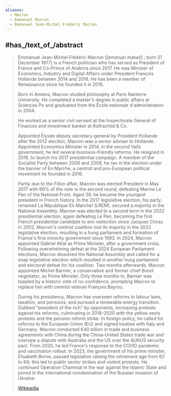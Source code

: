 ```yaml
---
aliases:
  - Macron
  - Emmanuel Macron
  - Emmanuel Jean-Michel Frédéric Macron
---
```


## #has_/text_of_/abstract 

> Emmanuel Jean-Michel Frédéric Macron ([emanɥɛl makʁɔ̃] ; born 21 December 1977) 
> is a French politician who has served as President of France and Co-Prince of Andorra since 2017. 
> He was Minister of Economics, Industry and Digital Affairs 
> under President François Hollande between 2014 and 2016. 
> He has been a member of Renaissance since he founded it in 2016.
>
> Born in Amiens, Macron studied philosophy at Paris Nanterre University. 
> He completed a master's degree in public affairs at Sciences Po 
> and graduated from the École nationale d'administration in 2004. 
> 
> He worked as a senior civil servant at the Inspectorate General of Finances 
> and investment banker at Rothschild & Co. 
> 
> Appointed Élysée deputy secretary-general by President Hollande after the 2012 election, 
> Macron was a senior adviser to Hollande. Appointed Economics Minister in 2014, in the second Valls government, he led several business-friendly reforms. He resigned in 2016, to launch his 2017 presidential campaign. A member of the Socialist Party between 2006 and 2009, he ran in the election under the banner of En Marche, a centrist and pro-European political movement he founded in 2016.
>
> Partly due to the Fillon affair, Macron was elected President in May 2017 with 66% of the vote in the second round, defeating Marine Le Pen of the National Front. Aged 39, he became the youngest president in French history. In the 2017 legislative election, his party, renamed La République En Marche! (LREM), secured a majority in the National Assembly. Macron was elected to a second term in the 2022 presidential election, again defeating Le Pen, becoming the first French presidential candidate to win reelection since Jacques Chirac in 2002. Macron's centrist coalition lost its majority in the 2022 legislative election, resulting in a hung parliament and formation of France's first minority government since 1993. In 2024, Macron appointed Gabriel Attal as Prime Minister, after a government crisis. Following overwhelming defeat at the 2024 European Parliament elections, Macron dissolved the National Assembly and called for a snap legislative election which resulted in another hung parliament and electoral defeat for his coalition. Two months afterwards, Macron appointed Michel Barnier, a conservative and former chief Brexit negotiator, as Prime Minister. Only three months in, Barnier was toppled by a historic vote of no confidence, prompting Macron to replace him with centrist veteran François Bayrou.
>
> During his presidency, Macron has overseen reforms to labour laws, taxation, and pensions; and pursued a renewable energy transition. Dubbed "president of the rich" by opponents, increasing protests against his reforms, culminating in 2018–2020 with the yellow vests protests and the pension reform strike. In foreign policy, he called for reforms to the European Union (EU) and signed treaties with Italy and Germany. Macron conducted €40 billion in trade and business agreements with China during the China–United States trade war and oversaw a dispute with Australia and the US over the AUKUS security pact. From 2020, he led France's response to the COVID pandemic and vaccination rollout. In 2023, the government of his prime minister, Élisabeth Borne, passed legislation raising the retirement age from 62 to 64; this led to public sector strikes and violent protests. He continued Opération Chammal in the war against the Islamic State and joined in the international condemnation of the Russian invasion of Ukraine.
>
> [Wikipedia](https://en.wikipedia.org/wiki/Emmanuel%20Macron) 


